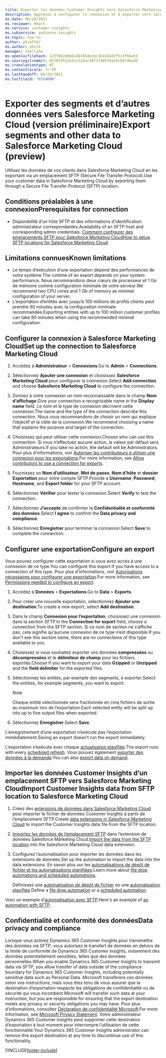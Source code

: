 ```yaml
---
title: Exporter les données Customer Insights vers Salesforce Marketing Cloud
description: Apprenez à configurer la connexion et à exporter vers Salesforce Marketing Cloud.
ms.date: 06/24/2021
ms.reviewer: mhart
ms.service: customer-insights
ms.subservice: audience-insights
ms.topic: how-to
author: pkieffer
ms.author: philk
manager: shellyha
ms.openlocfilehash: 123f8b2dbb6140785dec6c1b4164d2f513f66a53
ms.sourcegitcommit: 057079532e31c12bac36f374857ba3dc847d6ad0
ms.translationtype: HT
ms.contentlocale: fr-FR
ms.lasthandoff: 06/29/2021
ms.locfileid: "6314606"
---
```

# <a name="export-segments-and-other-data-to-salesforce-marketing-cloud-preview"></a><span data-ttu-id="29db6-103">Exporter des segments et d’autres données vers Salesforce Marketing Cloud (version préliminaire)</span><span class="sxs-lookup"><span data-stu-id="29db6-103">Export segments and other data to Salesforce Marketing Cloud (preview)</span></span>

<span data-ttu-id="29db6-104">Utilisez les données de vos clients dans Salesforce Marketing Cloud en les exportant via un emplacement SFTP (Secure File Transfer Protocol).</span><span class="sxs-lookup"><span data-stu-id="29db6-104">Use your customer data in Salesforce Marketing Cloud by exporting them through a Secure File Transfer Protocol (SFTP) location.</span></span>

## <a name="prerequisites-for-connection"></a><span data-ttu-id="29db6-105">Conditions préalables à une connexion</span><span class="sxs-lookup"><span data-stu-id="29db6-105">Prerequisites for connection</span></span>

- <span data-ttu-id="29db6-106">Disponibilité d’un hôte SFTP et des informations d’identification administrateur correspondantes.</span><span class="sxs-lookup"><span data-stu-id="29db6-106">Availability of an SFTP host and corresponding admin credentials.</span></span> [<span data-ttu-id="29db6-107">Comment configurer des emplacements SFTP pour Salesforce Marketing Cloud</span><span class="sxs-lookup"><span data-stu-id="29db6-107">How to setup SFTP locations for Salesforce Marketing Cloud</span></span>](https://help.salesforce.com/articleView?id=sf.mc_es_configure_enhanced_ftp.htm&type=5) 

## <a name="known-limitations"></a><span data-ttu-id="29db6-108">Limitations connues</span><span class="sxs-lookup"><span data-stu-id="29db6-108">Known limitations</span></span>

- <span data-ttu-id="29db6-109">Le temps d’exécution d’une exportation dépend des performances de votre système.</span><span class="sxs-lookup"><span data-stu-id="29db6-109">The runtime of an export depends on your system performance.</span></span> <span data-ttu-id="29db6-110">Nous recommandons deux cœurs de processeur et 1 Go de mémoire comme configuration minimale de votre serveur.</span><span class="sxs-lookup"><span data-stu-id="29db6-110">We recommend two CPU cores and 1 Gb of memory as minimal configuration of your server.</span></span> 
- <span data-ttu-id="29db6-111">L’exportation d’entités avec jusqu’à 100 millions de profils clients peut prendre 90 minutes avec la configuration minimale recommandée.</span><span class="sxs-lookup"><span data-stu-id="29db6-111">Exporting entities with up to 100 million customer profiles can take 90 minutes when using the recommended minimal configuration.</span></span> 

## <a name="set-up-the-connection-to-salesforce-marketing-cloud"></a><span data-ttu-id="29db6-112">Configurer la connexion à Salesforce Marketing Cloud</span><span class="sxs-lookup"><span data-stu-id="29db6-112">Set up the connection to Salesforce Marketing Cloud</span></span>

1. <span data-ttu-id="29db6-113">Accédez à **Administrateur** > **Connexions**.</span><span class="sxs-lookup"><span data-stu-id="29db6-113">Go to **Admin** > **Connections**.</span></span>

1. <span data-ttu-id="29db6-114">Sélectionnez **Ajouter une connexion** et choisissez **Salesforce Marketing Cloud** pour configurer la connexion.</span><span class="sxs-lookup"><span data-stu-id="29db6-114">Select **Add connection** and choose **Salesforce Marketing Cloud** to configure the connection.</span></span>

1. <span data-ttu-id="29db6-115">Donnez à votre connexion un nom reconnaissable dans le champ **Nom d’affichage**.</span><span class="sxs-lookup"><span data-stu-id="29db6-115">Give your connection a recognizable name in the **Display name** field.</span></span> <span data-ttu-id="29db6-116">Le nom et le type de connexion décrivent cette connexion.</span><span class="sxs-lookup"><span data-stu-id="29db6-116">The name and the type of the connection describe this connection.</span></span> <span data-ttu-id="29db6-117">Nous vous recommandons de choisir un nom qui explique l’objectif et la cible de la connexion.</span><span class="sxs-lookup"><span data-stu-id="29db6-117">We recommend choosing a name that explains the purpose and target of the connection.</span></span>

1. <span data-ttu-id="29db6-118">Choisissez qui peut utiliser cette connexion.</span><span class="sxs-lookup"><span data-stu-id="29db6-118">Choose who can use this connection.</span></span> <span data-ttu-id="29db6-119">Si vous n’effectuez aucune action, la valeur par défaut sera Administrateurs.</span><span class="sxs-lookup"><span data-stu-id="29db6-119">If you take no action, the default will be Administrators.</span></span> <span data-ttu-id="29db6-120">Pour plus d’informations, voir [Autoriser les contributeurs à utiliser une connexion pour les exportations](connections.md#allow-contributors-to-use-a-connection-for-exports).</span><span class="sxs-lookup"><span data-stu-id="29db6-120">For more information, see [Allow contributors to use a connection for exports](connections.md#allow-contributors-to-use-a-connection-for-exports).</span></span>

1. <span data-ttu-id="29db6-121">Fournissez un **Nom d’utilisateur**, **Mot de passe**, **Nom d’hôte** et **dossier Exportation** pour votre compte SFTP.</span><span class="sxs-lookup"><span data-stu-id="29db6-121">Provide a **Username**, **Password**, **Hostname**, and **Export folder** for your SFTP account.</span></span>

1. <span data-ttu-id="29db6-122">Sélectionnez **Vérifier** pour tester la connexion.</span><span class="sxs-lookup"><span data-stu-id="29db6-122">Select **Verify** to test the connection.</span></span>

1. <span data-ttu-id="29db6-123">Sélectionnez **J’accepte** de confirmer la **Confidentialité et conformité des données**.</span><span class="sxs-lookup"><span data-stu-id="29db6-123">Select **I agree** to confirm the **Data privacy and compliance**.</span></span>

1. <span data-ttu-id="29db6-124">Sélectionnez **Enregistrer** pour terminer la connexion.</span><span class="sxs-lookup"><span data-stu-id="29db6-124">Select **Save** to complete the connection.</span></span>

## <a name="configure-an-export"></a><span data-ttu-id="29db6-125">Configurer une exportation</span><span class="sxs-lookup"><span data-stu-id="29db6-125">Configure an export</span></span>

<span data-ttu-id="29db6-126">Vous pouvez configurer cette exportation si vous avez accès à une connexion de ce type.</span><span class="sxs-lookup"><span data-stu-id="29db6-126">You can configure this export if you have access to a connection of this type.</span></span> <span data-ttu-id="29db6-127">Pour plus d’informations, voir [Autorisations nécessaires pour configurer une exportation](export-destinations.md#set-up-a-new-export).</span><span class="sxs-lookup"><span data-stu-id="29db6-127">For more information, see [Permissions needed to configure an export](export-destinations.md#set-up-a-new-export).</span></span>

1. <span data-ttu-id="29db6-128">Accédez à **Données** > **Exportations**.</span><span class="sxs-lookup"><span data-stu-id="29db6-128">Go to **Data** > **Exports**.</span></span>

1. <span data-ttu-id="29db6-129">Pour créer une nouvelle exportation, sélectionnez **Ajouter une destination**.</span><span class="sxs-lookup"><span data-stu-id="29db6-129">To create a new export, select **Add destination**.</span></span>

1. <span data-ttu-id="29db6-130">Dans le champ **Connexion pour l’exportation**, choisissez une connexion dans la section SFTP.</span><span class="sxs-lookup"><span data-stu-id="29db6-130">In the **Connection for export** field, choose a connection from the SFTP section.</span></span> <span data-ttu-id="29db6-131">Si ce nom de section ne s’affiche pas, cela signifie qu’aucune connexion de ce type n’est disponible.</span><span class="sxs-lookup"><span data-stu-id="29db6-131">If you don't see this section name, there are no connections of this type available to you.</span></span>

1. <span data-ttu-id="29db6-132">Choisissez si vous souhaitez exporter vos données **compressées** ou **décompressées** et le **délimiteur de champ** pour les fichiers exportés.</span><span class="sxs-lookup"><span data-stu-id="29db6-132">Choose if you want to export your data **Gzipped** or **Unzipped** and the **field delimiter** for the exported files.</span></span>

1. <span data-ttu-id="29db6-133">Sélectionnez les entités, par exemple des segments, à exporter.</span><span class="sxs-lookup"><span data-stu-id="29db6-133">Select the entities, for example segments, you want to export.</span></span>

   > [!NOTE]
   > <span data-ttu-id="29db6-134">Chaque entité sélectionnée sera fractionnée en cinq fichiers de sortie au maximum lors de l’exportation.</span><span class="sxs-lookup"><span data-stu-id="29db6-134">Each selected entity will be split up into up to five output files when exported.</span></span> 

1. <span data-ttu-id="29db6-135">Sélectionnez **Enregistrer**.</span><span class="sxs-lookup"><span data-stu-id="29db6-135">Select **Save**.</span></span>

<span data-ttu-id="29db6-136">L’enregistrement d’une exportation n’exécute pas l’exportation immédiatement.</span><span class="sxs-lookup"><span data-stu-id="29db6-136">Saving an export doesn't run the export immediately.</span></span>

<span data-ttu-id="29db6-137">L’exportation s’exécute avec chaque [actualisation planifiée](system.md#schedule-tab).</span><span class="sxs-lookup"><span data-stu-id="29db6-137">The export runs with every [scheduled refresh](system.md#schedule-tab).</span></span> <span data-ttu-id="29db6-138">Vous pouvez également [exporter des données à la demande](export-destinations.md#run-exports-on-demand).</span><span class="sxs-lookup"><span data-stu-id="29db6-138">You can also [export data on demand](export-destinations.md#run-exports-on-demand).</span></span> 

## <a name="import-customer-insights-data-from-sftp-location-to-salesforce-marketing-cloud"></a><span data-ttu-id="29db6-139">Importer les données Customer Insights d’un emplacement SFTP vers Salesforce Marketing Cloud</span><span class="sxs-lookup"><span data-stu-id="29db6-139">Import Customer Insights data from SFTP location to Salesforce Marketing Cloud</span></span>

1. <span data-ttu-id="29db6-140">Créez des [extensions de données dans Salesforce Marketing Cloud](https://help.salesforce.com/articleView?id=sf.mc_es_create_data_extension.htm&type=5) pour importer le fichier de données Customer Insights à partir de l’emplacement SFTP.</span><span class="sxs-lookup"><span data-stu-id="29db6-140">Create [data extensions in Salesforce Marketing Cloud](https://help.salesforce.com/articleView?id=sf.mc_es_create_data_extension.htm&type=5) to import the Customer Insights data file from the SFTP location.</span></span>

2. <span data-ttu-id="29db6-141">[Importez les données de l’emplacement SFTP](https://help.salesforce.com/articleView?id=sf.mc_es_import_data_extension_classic.htm&type=5) dans l’extension de données Salesforce Marketing Cloud.</span><span class="sxs-lookup"><span data-stu-id="29db6-141">[Import the data from the SFTP location](https://help.salesforce.com/articleView?id=sf.mc_es_import_data_extension_classic.htm&type=5) into the Salesforce Marketing Cloud data extension.</span></span> 

3. <span data-ttu-id="29db6-142">Configurez l’automatisation pour importer les données dans les extensions de données.</span><span class="sxs-lookup"><span data-stu-id="29db6-142">Set up the automation to import the data into the data extensions.</span></span> <span data-ttu-id="29db6-143">En savoir plus sur les [automatisations de dépôt de fichier et les automatisations planifiées](https://help.salesforce.com/articleView?id=sf.mc_as_triggered_automations.htm&type=5).</span><span class="sxs-lookup"><span data-stu-id="29db6-143">Learn more about [file drop automations and scheduled automations](https://help.salesforce.com/articleView?id=sf.mc_as_triggered_automations.htm&type=5).</span></span>

   <span data-ttu-id="29db6-144">Définissez une [automatisation de dépôt de fichier](https://help.salesforce.com/articleView?id=sf.mc_as_define_a_triggered_automation.htm&type=5) ou une [automatisation planifiée](https://help.salesforce.com/articleView?id=sf.mc_as_define_a_scheduled_automation.htm&type=5).</span><span class="sxs-lookup"><span data-stu-id="29db6-144">Define a [file drop automation](https://help.salesforce.com/articleView?id=sf.mc_as_define_a_triggered_automation.htm&type=5) or a  [scheduled automation](https://help.salesforce.com/articleView?id=sf.mc_as_define_a_scheduled_automation.htm&type=5).</span></span> 

<span data-ttu-id="29db6-145">Voici un exemple d’[automatisation avec SFTP](https://help.salesforce.com/articleView?id=sf.mc_as_ftp_and_triggered_automation_scenario.htm&type=5).</span><span class="sxs-lookup"><span data-stu-id="29db6-145">Here's an example of [an automation with SFTP](https://help.salesforce.com/articleView?id=sf.mc_as_ftp_and_triggered_automation_scenario.htm&type=5).</span></span>

## <a name="data-privacy-and-compliance"></a><span data-ttu-id="29db6-146">Confidentialité et conformité des données</span><span class="sxs-lookup"><span data-stu-id="29db6-146">Data privacy and compliance</span></span>

<span data-ttu-id="29db6-147">Lorsque vous activez Dynamics 365 Customer Insights pour transmettre des données via SFTP, vous autorisez le transfert de données en dehors de la limite de conformité de Dynamics 365 Customer Insights, notamment des données potentiellement sensibles, telles que des données personnelles.</span><span class="sxs-lookup"><span data-stu-id="29db6-147">When you enable Dynamics 365 Customer Insights to transmit data via SFTP, you allow transfer of data outside of the compliance boundary for Dynamics 365 Customer Insights, including potentially sensitive data such as Personal Data.</span></span> <span data-ttu-id="29db6-148">Microsoft transférera ces données selon vos instructions, mais vous êtes tenu de vous assurer que la destination d’exportation respecte les obligations de confidentialité ou de sécurité qui vous incombent.</span><span class="sxs-lookup"><span data-stu-id="29db6-148">Microsoft will transfer such data at your instruction, but you are responsible for ensuring that the export destination meets any privacy or security obligations you may have.</span></span> <span data-ttu-id="29db6-149">Pour plus d’informations, consultez [Déclaration de confidentialité Microsoft](https://go.microsoft.com/fwlink/?linkid=396732).</span><span class="sxs-lookup"><span data-stu-id="29db6-149">For more information, see [Microsoft Privacy Statement](https://go.microsoft.com/fwlink/?linkid=396732).</span></span>
<span data-ttu-id="29db6-150">Votre administrateur Dynamics 365 Customer Insights peut supprimer cette destination d’exportation à tout moment pour interrompre l’utilisation de cette fonctionnalité.</span><span class="sxs-lookup"><span data-stu-id="29db6-150">Your Dynamics 365 Customer Insights administrator can remove this export destination at any time to discontinue use of this functionality.</span></span>

[!INCLUDE[footer-include](../includes/footer-banner.md)]
